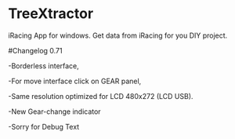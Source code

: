 # TreeXtractor
iRacing App for windows. Get data from iRacing for you DIY project.





#Changelog 0.71

-Borderless interface,

-For move interface click on GEAR panel,

-Same resolution optimized for LCD 480x272 (LCD USB).

-New Gear-change indicator

-Sorry for Debug Text
